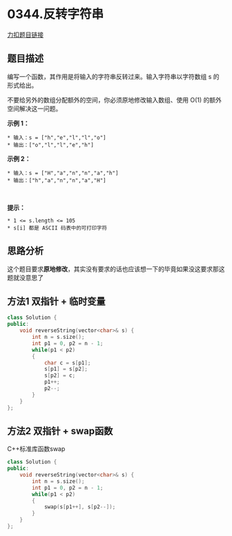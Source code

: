 <p id="反转字符串"></p>

# 0344.反转字符串  

[力扣题目链接](https://leetcode-cn.com/problems/reverse-string/)  


## 题目描述  

编写一个函数，其作用是将输入的字符串反转过来。输入字符串以字符数组 s 的形式给出。  

不要给另外的数组分配额外的空间，你必须原地修改输入数组、使用 O(1) 的额外空间解决这一问题。  


**示例 1：**  

    * 输入：s = ["h","e","l","l","o"]
    * 输出：["o","l","l","e","h"]

**示例 2：**  

    * 输入：s = ["H","a","n","n","a","h"]
    * 输出：["h","a","n","n","a","H"]
 

**提示：**  

    * 1 <= s.length <= 105  
    * s[i] 都是 ASCII 码表中的可打印字符  


## 思路分析  

这个题目要求**原地修改**，其实没有要求的话也应该想一下的毕竟如果没这要求那这题就没意思了  


## 方法1 双指针 + 临时变量      

```cpp
class Solution {
public:
    void reverseString(vector<char>& s) {
        int n = s.size();
        int p1 = 0, p2 = n - 1;
        while(p1 < p2)
        {
            char c = s[p1];
            s[p1] = s[p2];
            s[p2] = c;
            p1++;
            p2--;
        }
    }
};
```

## 方法2 双指针 + swap函数  

C++标准库函数swap

```cpp
class Solution {
public:
    void reverseString(vector<char>& s) {
        int n = s.size();
        int p1 = 0, p2 = n - 1;
        while(p1 < p2)
        {
            swap(s[p1++], s[p2--]);
        }
    }
};
```



